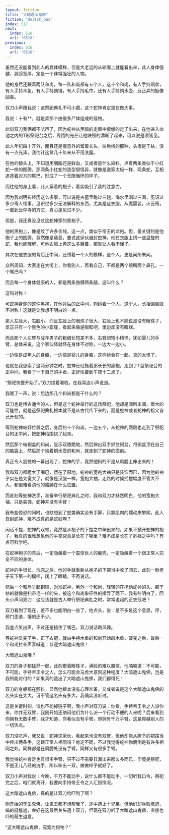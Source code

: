 ```yaml
---
layout: fiction
title: "大暗遮山鬼佛"
fiction: "deatch_bus"
index: 517
next:
  index: 518
  url: "0518"
previous:
  index: 516
  url: "0516"
---
```

虽然还没能看到此人的具体模样，但是大老远的从轮廓上就能看出来，此人身体强健，肩膀宽厚，定是一个非常强壮的人物。

他的身后还跟着两队和尚，每一队和尚都有五个人，这十个和尚，有人手持铜盆，有人手持木鱼，有人手持铜镜，有人手持毛巾，还有人手持铜水壶，反正弄的挺像回事。

双刀小声跟我说：这祭祀典礼不可小觑，这个蛇神肯定是在做大事。

我说：十有**，就是弄那个由很多尸体组成的怪物。

此刻双刀我俩都不吭声了，因为蛇神从黑暗的走廊中缓缓的走了出来，在他进入血池之内的T形祭祀台之后，周围的光芒让他映照的清晰了起来，可以说是须皆见。

此人年纪四十开外，而且还是很意外的留着长头，往后梳的那种，头很是干枯，没有一点光泽，我估计这货几十年来从不用洗露。

在他的额头上，不知道用胭脂还是鲜血，又或者是什么染料，点着两条类似于小红蛇一样的图腾，那两条小红蛇的造型很怪异，就像是道家太极一样，两条蛇，互相追逐着对方的尾巴，形成了一个无限循环的样子。

而往他的身上看，此人穿着的袍子，着实吸引了我的注意力。

因为我刘明布经历这么多事，可以说是古墓里跑过三趟，海水里涮过三涮，见识过多少奇人怪事，见识过多少无法解释的东西，尤其是这衣服，从魔婴裟，火云殇，一直到云中寺的方丈，真心是见过不少。

但是，我还真没见过这蛇神穿的黑袍子。

他的黑袍上，像是纹了许多金线，这一点，类似于帝王的龙袍。但，最关键的是他袍子上的图腾，竟然像是藤蔓，要说这家伙自封蛇神，他在衣服上绣一些盘旋的蛇，我也能理解，可他衣服上弄这么多藤蔓，那就让人看不懂了。

其次在他衣服的背后正中间，还绣着一个人的模样，这个人，更是闻所未闻。

众所周知，大家走在大街上，你看别人，再看自己，不都是两个眼睛两个鼻孔，一个嘴巴吗？

而且每一个身体健康的人，都是两条胳膊两条腿，这叫什么？

这叫对称！

可蛇神身穿的这件黑袍，在他背后的正中间，刺绣着一个人，这个人，长相偏偏就不对称！这就是让我想不明白的一点。

那人左脸大，右脸小，而且左脸上的眼珠子很大，右脸上也不能说是没有眼珠子，反正只有一个黑色的小窟窿，看起来像是眼眶吧，里边却没有眼球。

而且那个人左臂与成年男子的粗细长短差不多，右臂却短小精悍，犹如婴儿的手臂，总体来说，这个家伙怪就怪在身体不对称，一边大一边小。

一边像是成年人的身躯，一边像是婴儿的身躯，这样组合在一起，真的太怪了。

也就在我思索了这两分钟之时，蛇神已经拖着那长长的黑袍，走到了T型祭祀台的正中间，我看了一下自己的手表，正好快要到午夜十二点了。

“祭祀快要开始了。”双刀捏着喉咙，在我耳边小声说道。

我嗯了一声，说：后边那几个和尚都是干什么的？

双刀也是博古通今的人，但是这个蛇神举行的这场祭祀，他却是闻所未闻，很大的可能性，就是这祭祀典礼根本就不是从古代传下来的，而是蛇神或者蛇神的祖父自己开创的。

等到蛇神站好位置之后，身后的十个和尚，一边五个，从蛇神的两侧也走到了祭祀台的正中间，把蛇神给围绕了起来。

然后那个端铜盆的和尚，显示双膝跪地，然后伸出双手抓住铜盆，将铜盆顶在自己的脑袋上，然后那个端着铜水壶的和尚，就走到了蛇神的面前。

真正令人震撼的一幕出现了，蛇神的手，竟然他妈的不是从肩膀上伸出来的！

我和双刀都瞪大了嘴巴，愣在了原地，蛇神的宽袍大袖只是装饰而已，因为他的袖子实在是太宽大了，就像是汉服一样，宽袍大袖，走路的时候摇摆幅度不管大不大，都很难看清他的胳膊在什么位置。

而此刻等蛇神洗手，准备举行祭祀典礼之时，我和双刀才赫然明白，他的宽袍大袖，只是装饰，蛇神并没有手臂！

我有些惊恐的同时，也联想到了蛇类确实没有手脚，只靠肌肉的蠕动来攀爬，此人自封蛇神，难不成真的是蛇妖啊？

闲话不提，蛇神的双臂，竟然是从袍子的下摆之中伸出来的，如果不掀开蛇神的袍子，我真的很难想象他的手掌究竟是长在了哪里？难不成是长在了裤裆之中吗？有点可科学吧。

在蛇神袍子的背后，一定隐藏着一个震惊世人的躯壳，一定隐藏着一个跟正常人完全不同的身体。

蛇神的手很长，洗完之后，他的手就重新从袍子的下摆当中收了回去，此刻一脸老子天下第一的模样，闭上了眼睛，不再说话。

然后一个和尚举起铜镜，对准蛇神，另外一个和尚，轻轻的在抚动蛇神的头，那干枯的就像是扫帚毛一样的头，被这个和尚象征性的摆弄了两下，我有些明白了，回头小声问双刀：这应该就是古人举行祭祀典礼之时，常常说起的正衣冠吧？

双刀看到了现在，差不多也能明白一些了，他点头，说：差不多是这个意思，哼，邪门歪道，懂的还不少。

我差点笑出声，不过还是捂住了嘴巴，双刀说话略风趣。

等蛇神洗完了手，正了衣冠，就由手持木鱼的和尚开始敲木鱼，敲完之后，最后一个和尚拉长声音喊道：恭迎大暗遮山鬼佛！

大暗遮山鬼佛？

双刀的身子都猛然一颤，此刻瞪着眼珠子，满脸的难以置信，他喃喃道：不可能，不可能，手持帝王令之人，怎么可能会马虎大意到这种程度？大暗遮山鬼佛，岂是我所能对付的？如果真的造出了大暗遮山鬼佛，我们都得死！

双刀的身躯都在颤抖，显然他根本没有心理准备，又或者说是这个大暗遮山鬼佛的名头实在太大，可不管这名头有多大，我确实没听过。

这是关键时刻，谁也不能掉链子啊，我小声对双刀说：你看，手持帝王令之人派你来，你并无双臂，我刚开始还纳闷他们为什么派一个行动不便的人来呢？后来看到你拥有无数手臂，我才知道，你看似没有手臂，却拥有千万手臂，这是你越别人的一切优点。

双刀没吭声，我又说：蛇神这家伙，看起来也没有双臂，但他却能从胯下的裙摆当中伸出两条手，这跟正常人相同吗？肯定不同，不过我觉得蛇神你俩倒是有许多相同之处。同样都是在肩膀处没有手臂，同样又有很多手臂。

我觉得蛇神肯定也有很多手臂，只不过不需要县漏出来那么多而已，毕竟是祭祀，不是正儿八经的洗手，所以伸出一双，做做样子就好了。

双刀小声对我说：今晚，千万不能动手，说什么都不能动手，一切听我口令，祭祀完之后，咱们就离开，我要向手持帝王令之人汇报情况。

这大暗遮山鬼佛，真的是让双刀给吓到了啊？

刚开始的孪生鬼佛，让鬼王都不想帮我了，途中遇上十兄弟，但他们却兵败撤退，搞的挺尴尬，幸好在这最后关头遇上双刀，但现在双刀听了大暗遮山鬼佛，直接也吓的萌生退意。

“这大暗遮山鬼佛，究竟为何物？”